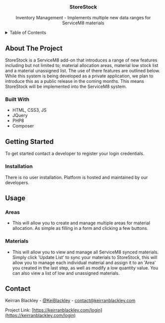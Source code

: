 <div align="center">
  <h3 align="center"> StoreStock </h3>
  <p align="center"> Inventory Management - Implements multiple new data ranges for ServiceM8 materials </p>
</div>

<details>
  <summary>Table of Contents</summary>
  <ol>
    <li>
      <a href="#about-the-project">About</a>
      <ul>
        <li> <a href="#built-with">Built With</a> </li>
      </ul>
    </li>
    <li>
      <a href="#getting-started">Getting Started</a>
      <ul>
        <li> <a href="#installation">Installation</a> </li>
      </ul>
    </li>
    <li> <a href="#usage">Usage</a> </li>
    <li><a href="#contact">Contact</a></li>
  </ol>
</details>


## About The Project

StoreStock is a ServiceM8 add-on that introduces a range of new features including but not limited to; material allocation areas, material low stock list and a material unassigned list. The use of there features are outlined below.
While this system is being developed as a private application, we plan to introduce this as a public release in the coming months. This means StoreStock will be implemented into the ServiceM8 system.

### Built With

* HTML, CSS3, JS
* JQuery
* PHP8
* Composer

## Getting Started

To get started contact a developer to register your login credentials.

### Installation

There is no user installation. Platform is hosted and maintained by our developers.

## Usage

### Areas
- This will allow you to create and manage multiple areas for material allocation. As simple as filling in a form and clicking a few buttons.
### Materials
- This will allow you to view and manage all ServiceM8 synced materials. Simply click 'Update List' to sync your materials to StoreStock, this will allow you to manage each individual material and assign it to an 'Area' you created in the last step, as well as modify a low quantity value. You can also view a list of low and unassigned materials.

## Contact

Keirran Blackley - [@KeiBlackley](https://twitter.com/KeiBlackley) - contact@keirranblackley.com

Project Link: [https://keirranblackley.com/login](https://keirranblackley.com/login)
